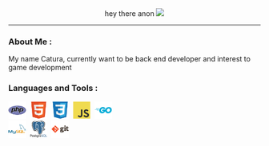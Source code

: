 <div id="header" align="center">
 hey there anon <img src="https://media.giphy.com/media/hvRJCLFzcasrR4ia7z/giphy.gif" width="30px"/>
</div>

---

### About Me :
My name Catura, currently want to be back end developer and interest to game development
### Languages and Tools :
<div>
  <img src="https://github.com/devicons/devicon/blob/master/icons/php/php-original.svg" title="Php" alt="Php" width="35" height="35"/>&nbsp;
  <img src="https://github.com/devicons/devicon/blob/master/icons/html5/html5-original.svg" title="Html5" alt="Html5" width="35" height="35"/>&nbsp;
  <img src="https://github.com/devicons/devicon/blob/master/icons/css3/css3-original.svg" title="Css3" alt="Css3" width="35" height="35"/>&nbsp;
  <img src="https://github.com/devicons/devicon/blob/master/icons/javascript/javascript-original.svg" title="Javascript" alt="Javascript" width="35" height="35"/>&nbsp;
  <img src="https://github.com/devicons/devicon/blob/master/icons/go/go-original-wordmark.svg" title="Go" alt="Go" width="35" height="35"/>&nbsp;
</div>
<div>
 <img src="https://github.com/devicons/devicon/blob/master/icons/mysql/mysql-original-wordmark.svg" title="Mysql" alt="Mysql" width="35" height="35"/>&nbsp;
 <img src="https://github.com/devicons/devicon/blob/master/icons/postgresql/postgresql-original-wordmark.svg" title="Postgresql" alt="Postgresql" width="35" height="35"/>&nbsp;
 <img src="https://github.com/devicons/devicon/blob/master/icons/git/git-original-wordmark.svg" title="Git" alt="Git" width="35" height="35"/>&nbsp;
</div>
